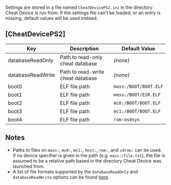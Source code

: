Settings are stored in a file named `CheatDevicePS2.ini` in the directory Cheat Device is run from. If the settings file can't be loaded, or an entry is missing, default values will be used instead.

## [CheatDevicePS2]

|Key|Description|Default Value|
|---|---|---|
|databaseReadOnly|Path to read-only cheat database|*(none)*|
|databaseReadWrite|Path to read-write cheat database|*(none)*|
|boot0|ELF file path|`mass:/BOOT/BOOT.ELF`|
|boot1|ELF file path|`mass:/BOOT/ESR.ELF`|
|boot2|ELF file path|`mc0:/BOOT/BOOT.ELF`|
|boot3|ELF file path|`mc1:/BOOT/BOOT.ELF`|
|boot4|ELF file path|`rom:osdsys`|

## Notes
* Paths to files on `mass:`, `mc0:`, `mc1:`, `host:`, `rom:`, and `cdrom:` can be used. If no device specifier is given in the path (e.g. `mass:/file.txt`), the file is assumed to be a relative path based in the directory Cheat Device was launched from.
* A list of file formats supported by the `databaseReadOnly` and `databaseReadWrite` options can be found [here](https://github.com/root670/CheatDevicePS2/wiki/Cheats).